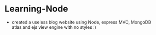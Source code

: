 # Learning-Node

* created a useless blog website using Node, express MVC, MongoDB atlas and ejs view engine with no styles :)
